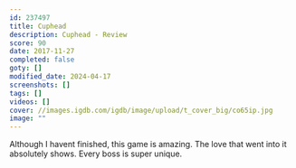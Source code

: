 ```yaml
---
id: 237497
title: Cuphead
description: Cuphead - Review
score: 90
date: 2017-11-27
completed: false
goty: []
modified_date: 2024-04-17
screenshots: []
tags: []
videos: []
cover: //images.igdb.com/igdb/image/upload/t_cover_big/co65ip.jpg
image: ""
---
```

Although I havent finished, this game is amazing. The love that went into it absolutely shows. Every boss is super unique.